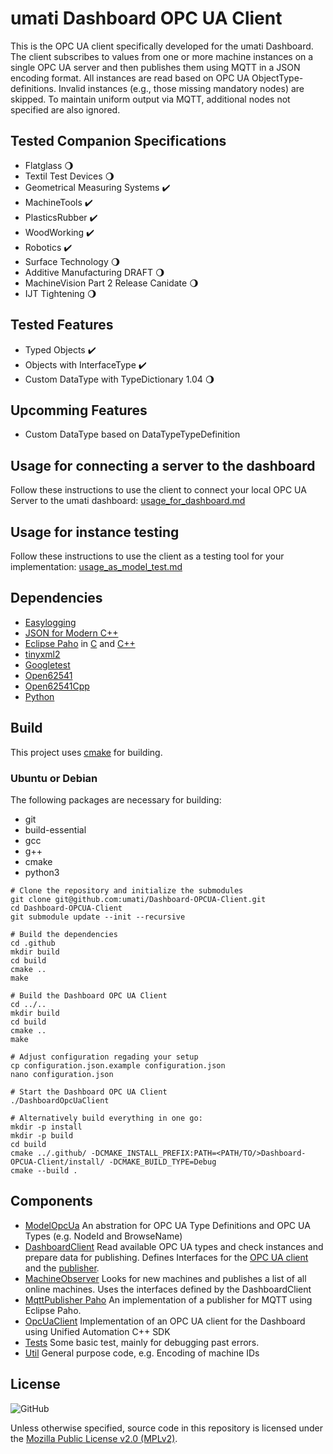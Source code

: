 # umati Dashboard OPC UA Client

This is the OPC UA client specifically developed for the umati Dashboard. The client subscribes to values from one or more machine instances on a single OPC UA server and then publishes them using MQTT in a JSON encoding format. All instances are read based on OPC UA ObjectType-definitions. Invalid instances (e.g., those missing mandatory nodes) are skipped. To maintain uniform output via MQTT, additional nodes not specified are also ignored.
## Tested Companion Specifications

- Flatglass :waning_gibbous_moon:
- Textil Test Devices :waning_gibbous_moon:
- Geometrical Measuring Systems :heavy_check_mark:
- MachineTools :heavy_check_mark:
- PlasticsRubber :heavy_check_mark:
- WoodWorking :heavy_check_mark:
- Robotics  :heavy_check_mark:
- Surface Technology :waning_gibbous_moon:
- Additive Manufacturing DRAFT :waning_gibbous_moon:
- MachineVision Part 2 Release Canidate :waning_gibbous_moon:
- IJT Tightening :waning_gibbous_moon:

## Tested Features

- Typed Objects :heavy_check_mark:
- Objects with InterfaceType :heavy_check_mark:
- Custom DataType with TypeDictionary 1.04 :waning_gibbous_moon:

## Upcomming Features

- Custom DataType  based on DataTypeTypeDefinition

## Usage for connecting a server to the dashboard

Follow these instructions to use the client to connect your local OPC UA Server to the umati dashboard:
[usage_for_dashboard.md](doc/usage_for_dashboard.md)

## Usage for instance testing

Follow these instructions to use the client as a testing tool for your implementation:
[usage_as_model_test.md](doc/usage_as_model_test.md)

## Dependencies

- [Easylogging](https://github.com/amrayn/easyloggingpp)
- [JSON for Modern C++](https://github.com/nlohmann/json)
- [Eclipse Paho](https://www.eclipse.org/paho/index.php) in [C](https://github.com/eclipse/paho.mqtt.c) and [C++](https://github.com/eclipse/paho.mqtt.cpp)
- [tinyxml2](https://github.com/leethomason/tinyxml2)
- [Googletest](https://github.com/google/googletest)
- [Open62541](https://open62541.org/)
- [Open62541Cpp](https://github.com/umati/open62541Cpp)
- [Python](https://www.python.org/)

## Build

This project uses [cmake](https://cmake.org/) for building.

### Ubuntu or Debian

The following packages are necessary for building:

- git
- build-essential
- gcc
- g++
- cmake
- python3

```shell
# Clone the repository and initialize the submodules
git clone git@github.com:umati/Dashboard-OPCUA-Client.git
cd Dashboard-OPCUA-Client
git submodule update --init --recursive

# Build the dependencies
cd .github
mkdir build
cd build
cmake ..
make

# Build the Dashboard OPC UA Client
cd ../..
mkdir build
cd build
cmake ..
make

# Adjust configuration regading your setup
cp configuration.json.example configuration.json
nano configuration.json

# Start the Dashboard OPC UA Client
./DashboardOpcUaClient

# Alternatively build everything in one go:
mkdir -p install
mkdir -p build
cd build
cmake ../.github/ -DCMAKE_INSTALL_PREFIX:PATH=<PATH/TO/>Dashboard-OPCUA-Client/install/ -DCMAKE_BUILD_TYPE=Debug
cmake --build .
```

## Components

- [ModelOpcUa](ModelOpcUa) An abstration for OPC UA Type Definitions and OPC UA Types (e.g. NodeId and BrowseName)
- [DashboardClient](DashboardClient) Read available OPC UA types and check instances and prepare data for publishing. Defines Interfaces for the [OPC UA client](DashboardClient/IDashboardDataClient.hpp) and the [publisher](DashboardClient/IPublisher.hpp).
- [MachineObserver](MachineObserver) Looks for new machines and publishes a list of all online machines. Uses the interfaces defined by the DashboardClient
- [MqttPublisher Paho](MqttPublisher_Paho) An implementation of a publisher for MQTT using Eclipse Paho.
- [OpcUaClient](OpcUaClient) Implementation of an OPC UA client for the Dashboard using Unified Automation C++ SDK
- [Tests](Tests) Some basic test, mainly for debugging past errors.
- [Util](Util) General purpose code, e.g. Encoding of machine IDs

## License

![GitHub](https://img.shields.io/github/license/umati/Dashboard-OPCUA-Client)

Unless otherwise specified, source code in this repository is licensed under the [Mozilla Public License v2.0 (MPLv2)](LICENSE).
